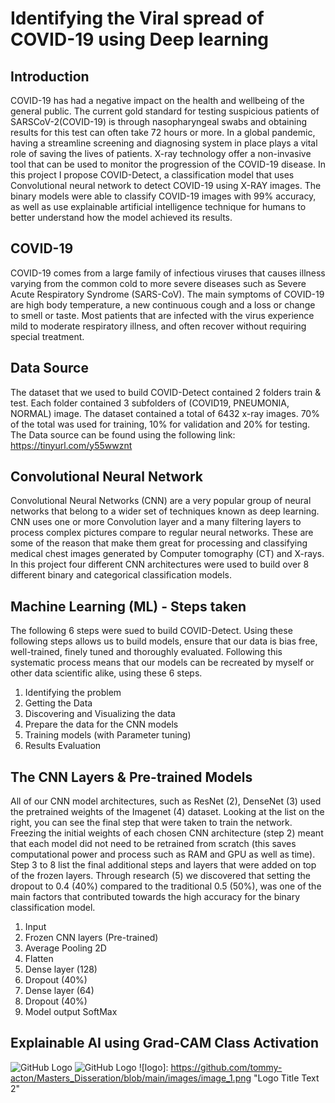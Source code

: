 # Identifying the Viral spread of COVID-19 using Deep learning

## Introduction
COVID-19 has had a negative impact on the health and wellbeing of the general public. 
The current gold standard for testing suspicious patients of SARSCoV-2(COVID-19) is through
 nasopharyngeal swabs and obtaining results for this test can often take 72 hours or more. 
 In a global pandemic, having a streamline screening and diagnosing system in place plays a 
 vital role of saving the lives of patients.  X-ray technology offer a non-invasive tool that 
 can be used to monitor the progression of the COVID-19 disease. In this project I propose COVID-Detect, 
 a classification model that uses Convolutional neural network to detect COVID-19 using X-RAY images. 
 The binary models were able to classify COVID-19 images with 99% accuracy, as well as use explainable 
 artificial intelligence technique for humans to better understand how the model achieved its results.  

 
## COVID-19  
COVID-19 comes from a large family of infectious viruses that causes illness varying from the common cold to more severe diseases such as 
Severe Acute Respiratory Syndrome (SARS-CoV). The main symptoms of COVID-19 are high body temperature, a new continuous cough and a loss or 
change to smell or taste. Most patients that are infected with the virus experience mild to moderate respiratory illness, and often recover 
without requiring special treatment. 

  
## Data Source
The dataset that we used to build COVID-Detect contained 2 folders train & test. 
Each folder contained 3 subfolders of (COVID19, PNEUMONIA, NORMAL) image. The dataset contained a total of 6432 x-ray images. 
70% of the total was used for training, 10% for validation and 20% for testing.  
The Data source can be found using the following link: https://tinyurl.com/y55wwznt 

## Convolutional Neural Network
Convolutional Neural Networks (CNN) are a very popular group of neural networks that belong to a wider set of techniques
 known as deep learning. CNN uses one or more Convolution layer and a many filtering layers to process complex pictures 
 compare to regular neural networks.  These are some of the reason that make them great for processing and classifying 
 medical chest images generated by Computer tomography (CT) and X-rays. In this project four different CNN architectures 
 were used to build over 8 different binary and categorical classification models. 
 
## Machine Learning (ML) - Steps taken
The following 6 steps were sued to build COVID-Detect. Using these following steps allows us to build models, 
ensure that our data is bias free, well-trained, finely tuned and thoroughly evaluated. Following this systematic 
process means that our models can be recreated by myself or other data scientific alike, using these 6 steps. 

1.	Identifying the problem
2.	Getting the Data
3.	Discovering and Visualizing the data
4.	Prepare the data for the CNN models
5.	Training models (with Parameter tuning)
6.	Results Evaluation 

## The CNN Layers & Pre-trained Models
All of our CNN model architectures, such as ResNet (2), DenseNet (3) used the pretrained weights of the Imagenet (4) dataset. 
Looking at the list on the right, you can see the final step that were taken to train the network. Freezing the initial weights 
of each chosen CNN architecture (step 2) meant that each model did not need to be retrained from scratch (this saves computational 
power and process such as RAM and GPU as well as time). Step 3 to 8 list the final additional steps and layers that were added on 
top of the frozen layers. Through research (5) we discovered that setting the dropout to 0.4 (40%) compared to the traditional 0.5 (50%),
was one of the main factors that contributed towards the high accuracy for the binary classification model. 

1.	Input
2.	Frozen CNN layers (Pre-trained)
3.	Average Pooling 2D
4.	Flatten
5.	Dense layer (128)
6.	Dropout (40%)
7.	Dense layer (64)
8.	Dropout (40%)
9.	Model output SoftMax

## Explainable AI using Grad-CAM Class Activation
![GitHub Logo](Masters_Disseration/images/image_1.png)
![GitHub Logo](https://github.com/tommy-acton/Masters_Disseration/blob/main/images/image_1.png)
![logo]: https://github.com/tommy-acton/Masters_Disseration/blob/main/images/image_1.png "Logo Title Text 2"



